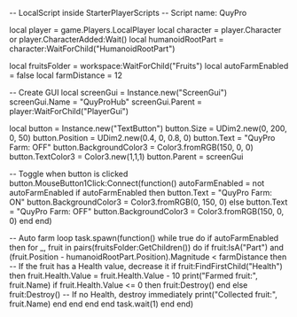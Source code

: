 -- LocalScript inside StarterPlayerScripts
-- Script name: QuyPro

local player = game.Players.LocalPlayer
local character = player.Character or player.CharacterAdded:Wait()
local humanoidRootPart = character:WaitForChild("HumanoidRootPart")

local fruitsFolder = workspace:WaitForChild("Fruits")
local autoFarmEnabled = false
local farmDistance = 12

-- Create GUI
local screenGui = Instance.new("ScreenGui")
screenGui.Name = "QuyProHub"
screenGui.Parent = player:WaitForChild("PlayerGui")

local button = Instance.new("TextButton")
button.Size = UDim2.new(0, 200, 0, 50)
button.Position = UDim2.new(0.4, 0, 0.8, 0)
button.Text = "QuyPro Farm: OFF"
button.BackgroundColor3 = Color3.fromRGB(150, 0, 0)
button.TextColor3 = Color3.new(1,1,1)
button.Parent = screenGui

-- Toggle when button is clicked
button.MouseButton1Click:Connect(function()
    autoFarmEnabled = not autoFarmEnabled
    if autoFarmEnabled then
        button.Text = "QuyPro Farm: ON"
        button.BackgroundColor3 = Color3.fromRGB(0, 150, 0)
    else
        button.Text = "QuyPro Farm: OFF"
        button.BackgroundColor3 = Color3.fromRGB(150, 0, 0)
    end
end)

-- Auto farm loop
task.spawn(function()
    while true do
        if autoFarmEnabled then
            for _, fruit in pairs(fruitsFolder:GetChildren()) do
                if fruit:IsA("Part") and (fruit.Position - humanoidRootPart.Position).Magnitude < farmDistance then
                    -- If the fruit has a Health value, decrease it
                    if fruit:FindFirstChild("Health") then
                        fruit.Health.Value = fruit.Health.Value - 10
                        print("Farmed fruit:", fruit.Name)
                        if fruit.Health.Value <= 0 then
                            fruit:Destroy()
                        end
                    else
                        fruit:Destroy() -- If no Health, destroy immediately
                        print("Collected fruit:", fruit.Name)
                    end
                end
            end
        end
        task.wait(1)
    end
end)
